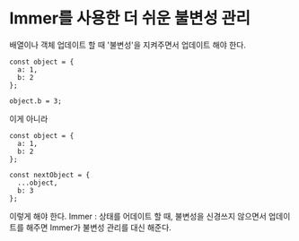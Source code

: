 # Immer를 사용한 더 쉬운 불변성 관리
배열이나 객체 업데이트 할 때 '불변성'을 지켜주면서 업데이트 해야 한다.  
```
const object = {
  a: 1,
  b: 2
};

object.b = 3;
```
이게 아니라
```
const object = {
  a: 1,
  b: 2
};

const nextObject = {
  ...object,
  b: 3
};
```
이렇게 해야 한다.
Immer : 상태를 어데이트 할 때, 불변성을 신경쓰지 않으면서 업데이트를 해주면 Immer가 불변성 관리를 대신 해준다.  
